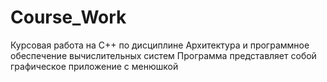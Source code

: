 # Course_Work
Курсовая работа на C++ по дисциплине Архитектура и программное обеспечение вычислительных систем
Программа представляет собой графическое приложение с менюшкой
